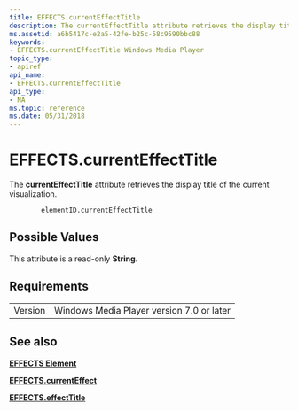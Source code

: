 ```yaml
---
title: EFFECTS.currentEffectTitle
description: The currentEffectTitle attribute retrieves the display title of the current visualization.
ms.assetid: a6b5417c-e2a5-42fe-b25c-58c9590bbc88
keywords:
- EFFECTS.currentEffectTitle Windows Media Player
topic_type:
- apiref
api_name:
- EFFECTS.currentEffectTitle
api_type:
- NA
ms.topic: reference
ms.date: 05/31/2018
---
```


# EFFECTS.currentEffectTitle

The **currentEffectTitle** attribute retrieves the display title of the current visualization.

``` syntax
        elementID.currentEffectTitle
```

## Possible Values

This attribute is a read-only **String**.

## Requirements



|                    |                                                      |
|--------------------|------------------------------------------------------|
| Version<br/> | Windows Media Player version 7.0 or later<br/> |



## See also

<dl> <dt>

[**EFFECTS Element**](effects-element.md)
</dt> <dt>

[**EFFECTS.currentEffect**](effects-currenteffect.md)
</dt> <dt>

[**EFFECTS.effectTitle**](effects-effecttitle.md)
</dt> </dl>

 

 





